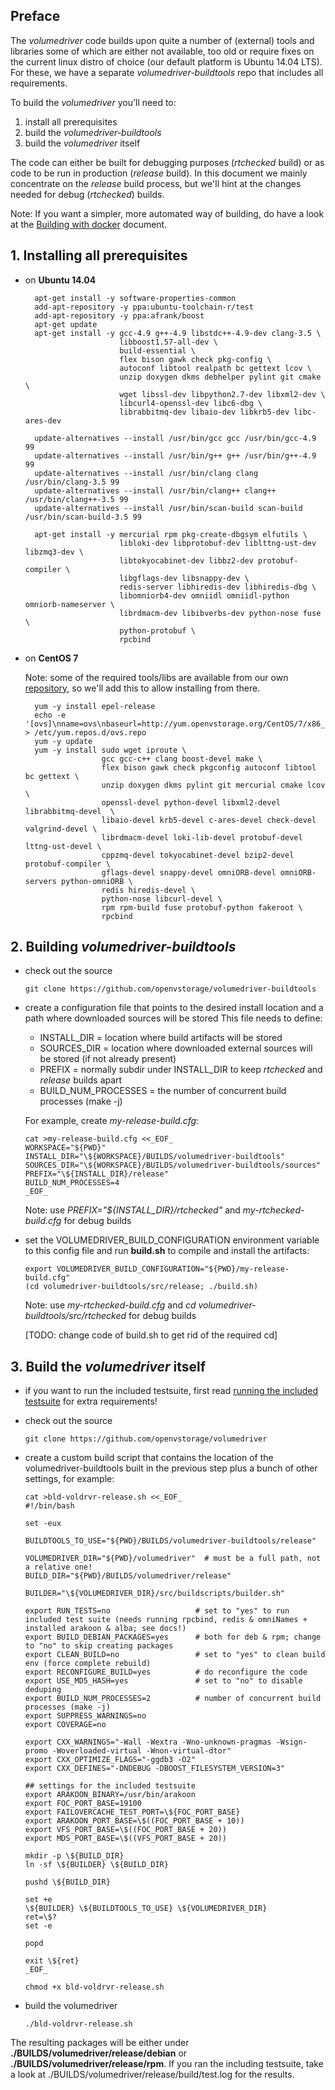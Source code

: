 ## Preface

The _volumedriver_ code builds upon quite a number of (external) tools and libraries some of which are either not available, too old or require fixes on the current linux distro of choice (our default platform is Ubuntu 14.04 LTS). For these, we have a separate _volumedriver-buildtools_ repo that includes all requirements. 

To build the _volumedriver_ you'll need to:

1. install all prerequisites
2. build the _volumedriver-buildtools_
3. build the _volumedriver_ itself

The code can either be built for debugging purposes (_rtchecked_ build) or as code to be run in production (_release_ build). In this document we mainly concentrate on the _release_ build process, but we'll hint at the changes needed for debug (_rtchecked_) builds.

Note: If you want a simpler, more automated way of building, do have a look at the [Building with docker](doc/build_with_docker.md) document.

## 1. Installing all prerequisites

  - on __Ubuntu 14.04__ 

          apt-get install -y software-properties-common
          add-apt-repository -y ppa:ubuntu-toolchain-r/test
          add-apt-repository -y ppa:afrank/boost
          apt-get update
          apt-get install -y gcc-4.9 g++-4.9 libstdc++-4.9-dev clang-3.5 \
                             libboost1.57-all-dev \
                             build-essential \
                             flex bison gawk check pkg-config \
                             autoconf libtool realpath bc gettext lcov \
                             unzip doxygen dkms debhelper pylint git cmake \
                             wget libssl-dev libpython2.7-dev libxml2-dev \
                             libcurl4-openssl-dev libc6-dbg \
                             librabbitmq-dev libaio-dev libkrb5-dev libc-ares-dev
      
          update-alternatives --install /usr/bin/gcc gcc /usr/bin/gcc-4.9 99
          update-alternatives --install /usr/bin/g++ g++ /usr/bin/g++-4.9 99
          update-alternatives --install /usr/bin/clang clang /usr/bin/clang-3.5 99
          update-alternatives --install /usr/bin/clang++ clang++ /usr/bin/clang++-3.5 99
          update-alternatives --install /usr/bin/scan-build scan-build /usr/bin/scan-build-3.5 99
          
          apt-get install -y mercurial rpm pkg-create-dbgsym elfutils \
                             libloki-dev libprotobuf-dev liblttng-ust-dev libzmq3-dev \
                             libtokyocabinet-dev libbz2-dev protobuf-compiler \
                             libgflags-dev libsnappy-dev \
                             redis-server libhiredis-dev libhiredis-dbg \
                             libomniorb4-dev omniidl omniidl-python omniorb-nameserver \
                             librdmacm-dev libibverbs-dev python-nose fuse \
                             python-protobuf \
                             rpcbind
                             
  - on __CentOS 7__
  
    Note: some of the required tools/libs are available from our own [repository](http://yum.openvstorage.org/CentOS/7/x86_64/dists/unstable/upstream/), so we'll add this to allow installing from there.
    
          yum -y install epel-release
          echo -e '[ovs]\nname=ovs\nbaseurl=http://yum.openvstorage.org/CentOS/7/x86_64/dists/unstable\nenabled=1\ngpgcheck=0' > /etc/yum.repos.d/ovs.repo
          yum -y update
          yum -y install sudo wget iproute \
                         gcc gcc-c++ clang boost-devel make \
                         flex bison gawk check pkgconfig autoconf libtool bc gettext \
                         unzip doxygen dkms pylint git mercurial cmake lcov \
                         openssl-devel python-devel libxml2-devel librabbitmq-devel  \
                         libaio-devel krb5-devel c-ares-devel check-devel valgrind-devel \
                         librdmacm-devel loki-lib-devel protobuf-devel lttng-ust-devel \
                         cppzmq-devel tokyocabinet-devel bzip2-devel protobuf-compiler \
                         gflags-devel snappy-devel omniORB-devel omniORB-servers python-omniORB \
                         redis hiredis-devel \
                         python-nose libcurl-devel \
                         rpm rpm-build fuse protobuf-python fakeroot \
                         rpcbind

## 2. Building _volumedriver-buildtools_

  - check out the source
  
        git clone https://github.com/openvstorage/volumedriver-buildtools

  - create a configuration file that points to the desired install location and a path where downloaded sources will be stored
    This file needs to define:

      - INSTALL_DIR = location where build artifacts will be stored
      - SOURCES_DIR = location where downloaded external sources will be stored (if not already present)
      - PREFIX = normally subdir under INSTALL_DIR to keep _rtchecked_ and _release_ builds apart
      - BUILD_NUM_PROCESSES = the number of concurrent build processes (make -j)
      
    For example, create _my-release-build.cfg_:
    
        cat >my-release-build.cfg <<_EOF_
        WORKSPACE="${PWD}"
        INSTALL_DIR="\${WORKSPACE}/BUILDS/volumedriver-buildtools"
        SOURCES_DIR="\${WORKSPACE}/BUILDS/volumedriver-buildtools/sources"
        PREFIX="\${INSTALL_DIR}/release"
        BUILD_NUM_PROCESSES=4
        _EOF_

    Note: use _PREFIX="${INSTALL_DIR}/rtchecked"_ and _my-rtchecked-build.cfg_ for debug builds
    
  - set the VOLUMEDRIVER_BUILD_CONFIGURATION environment variable to this config file and run __build.sh__ to compile and install the artifacts:
  
        export VOLUMEDRIVER_BUILD_CONFIGURATION="${PWD}/my-release-build.cfg"
        (cd volumedriver-buildtools/src/release; ./build.sh)

    Note: use _my-rtchecked-build.cfg_ and _cd volumedriver-buildtools/src/rtchecked_ for debug builds
    
    \[TODO: change code of build.sh to get rid of the required cd\]
    
## 3. Build the _volumedriver_ itself

  - if you want to run the included testsuite, first read [running the included testsuite](running_included_testsuite.md) for extra requirements!
  - check out the source
  
        git clone https://github.com/openvstorage/volumedriver 

  - create a custom build script that contains the location of the volumedriver-buildtools built in the previous step plus a bunch of other settings, for example:
  
        cat >bld-voldrvr-release.sh <<_EOF_
        #!/bin/bash 
        
        set -eux 
        
        BUILDTOOLS_TO_USE="${PWD}/BUILDS/volumedriver-buildtools/release"
        
        VOLUMEDRIVER_DIR="${PWD}/volumedriver"  # must be a full path, not a relative one!
        BUILD_DIR="${PWD}/BUILDS/volumedriver/release"
        
        BUILDER="\${VOLUMEDRIVER_DIR}/src/buildscripts/builder.sh"
        
        export RUN_TESTS=no                   # set to "yes" to run included test suite (needs running rpcbind, redis & omniNames + installed arakoon & alba; see docs!)
        export BUILD_DEBIAN_PACKAGES=yes      # both for deb & rpm; change to "no" to skip creating packages
        export CLEAN_BUILD=no                 # set to "yes" to clean build env (force complete rebuild)
        export RECONFIGURE_BUILD=yes          # do reconfigure the code
        export USE_MD5_HASH=yes               # set to "no" to disable deduping
        export BUILD_NUM_PROCESSES=2          # number of concurrent build processes (make -j)
        export SUPPRESS_WARNINGS=no
        export COVERAGE=no
        
        export CXX_WARNINGS="-Wall -Wextra -Wno-unknown-pragmas -Wsign-promo -Woverloaded-virtual -Wnon-virtual-dtor"
        export CXX_OPTIMIZE_FLAGS="-ggdb3 -O2"
        export CXX_DEFINES="-DNDEBUG -DBOOST_FILESYSTEM_VERSION=3"
        
        ## settings for the included testsuite
        export ARAKOON_BINARY=/usr/bin/arakoon
        export FOC_PORT_BASE=19100
        export FAILOVERCACHE_TEST_PORT=\${FOC_PORT_BASE}
        export ARAKOON_PORT_BASE=\$((FOC_PORT_BASE + 10))
        export VFS_PORT_BASE=\$((FOC_PORT_BASE + 20))
        export MDS_PORT_BASE=\$((VFS_PORT_BASE + 20))

        mkdir -p \${BUILD_DIR}
        ln -sf \${BUILDER} \${BUILD_DIR}
        
        pushd \${BUILD_DIR}
        
        set +e
        \${BUILDER} \${BUILDTOOLS_TO_USE} \${VOLUMEDRIVER_DIR}
        ret=\$?
        set -e
        
        popd
        
        exit \${ret}
        _EOF_
        
        chmod +x bld-voldrvr-release.sh
        
  - build the volumedriver
  
        ./bld-voldrvr-release.sh

The resulting packages will be either under **./BUILDS/volumedriver/release/debian** or **./BUILDS/volumedriver/release/rpm**.
If you ran the including testsuite, take a look at ./BUILDS/volumedriver/release/build/test.log for the results.
